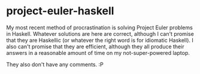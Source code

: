 # project-euler-haskell

My most recent method of procrastination is solving Project Euler problems in Haskell.  Whatever solutions are here are correct, although I can't promise that they are Haskellic (or whatever the right word is for idiomatic Haskell).  I also can't promise that they are efficient, although they all produce their answers in a reasonable amount of time on my not-super-powered laptop.

They also don't have any comments.  :P
